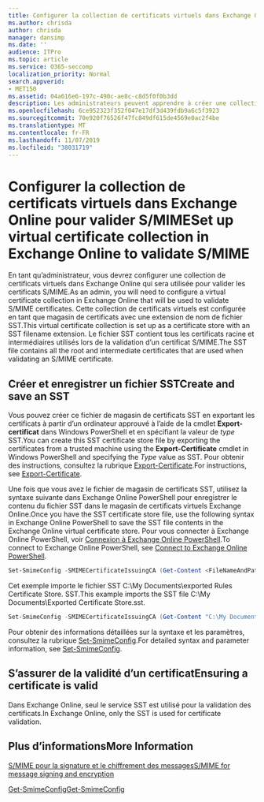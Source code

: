 ```yaml
---
title: Configurer la collection de certificats virtuels dans Exchange Online pour valider S/MIME
ms.author: chrisda
author: chrisda
manager: dansimp
ms.date: ''
audience: ITPro
ms.topic: article
ms.service: O365-seccomp
localization_priority: Normal
search.appverid:
- MET150
ms.assetid: 04a616e6-197c-490c-ae8c-c8d5f0f0b3dd
description: Les administrateurs peuvent apprendre à créer une collection de certificats virtuels qui sera utilisée pour valider les certificats S/MIME dans Exchange Online.
ms.openlocfilehash: 6ce952323f352f047e17df3d439fdb9a6c5f3923
ms.sourcegitcommit: 70e920f76526f47fc849df615de4569e0ac2f4be
ms.translationtype: MT
ms.contentlocale: fr-FR
ms.lasthandoff: 11/07/2019
ms.locfileid: "38031719"
---
```

# <a name="set-up-virtual-certificate-collection-in-exchange-online-to-validate-smime"></a><span data-ttu-id="b9708-103">Configurer la collection de certificats virtuels dans Exchange Online pour valider S/MIME</span><span class="sxs-lookup"><span data-stu-id="b9708-103">Set up virtual certificate collection in Exchange Online to validate S/MIME</span></span>

<span data-ttu-id="b9708-104">En tant qu’administrateur, vous devrez configurer une collection de certificats virtuels dans Exchange Online qui sera utilisée pour valider les certificats S/MIME.</span><span class="sxs-lookup"><span data-stu-id="b9708-104">As an admin, you will need to configure a virtual certificate collection in Exchange Online that will be used to validate S/MIME certificates.</span></span> <span data-ttu-id="b9708-105">Cette collection de certificats virtuels est configurée en tant que magasin de certificats avec une extension de nom de fichier SST.</span><span class="sxs-lookup"><span data-stu-id="b9708-105">This virtual certificate collection is set up as a certificate store with an SST filename extension.</span></span> <span data-ttu-id="b9708-106">Le fichier SST contient tous les certificats racine et intermédiaires utilisés lors de la validation d’un certificat S/MIME.</span><span class="sxs-lookup"><span data-stu-id="b9708-106">The SST file contains all the root and intermediate certificates that are used when validating an S/MIME certificate.</span></span>

## <a name="create-and-save-an-sst"></a><span data-ttu-id="b9708-107">Créer et enregistrer un fichier SST</span><span class="sxs-lookup"><span data-stu-id="b9708-107">Create and save an SST</span></span>

<span data-ttu-id="b9708-108">Vous pouvez créer ce fichier de magasin de certificats SST en exportant les certificats à partir d’un ordinateur approuvé à l’aide de la cmdlet **Export-certificat** dans Windows PowerShell et en spécifiant la valeur de _type_ SST.</span><span class="sxs-lookup"><span data-stu-id="b9708-108">You can create this SST certificate store file by exporting the certificates from a trusted machine using the **Export-Certificate** cmdlet in Windows PowerShell and specifying the _Type_ value as SST.</span></span> <span data-ttu-id="b9708-109">Pour obtenir des instructions, consultez la rubrique [Export-Certificate](https://docs.microsoft.com/powershell/module/pkiclient/export-certificate).</span><span class="sxs-lookup"><span data-stu-id="b9708-109">For instructions, see [Export-Certificate](https://docs.microsoft.com/powershell/module/pkiclient/export-certificate).</span></span>

<span data-ttu-id="b9708-110">Une fois que vous avez le fichier de magasin de certificats SST, utilisez la syntaxe suivante dans Exchange Online PowerShell pour enregistrer le contenu du fichier SST dans le magasin de certificats virtuels Exchange Online.</span><span class="sxs-lookup"><span data-stu-id="b9708-110">Once you have the SST certificate store file, use the following syntax in Exchange Online PowerShell to save the SST file contents in the Exchange Online virtual certificate store.</span></span> <span data-ttu-id="b9708-111">Pour vous connecter à Exchange Online PowerShell, voir [Connexion à Exchange Online PowerShell](https://go.microsoft.com/fwlink/p/?linkid=396554).</span><span class="sxs-lookup"><span data-stu-id="b9708-111">To connect to Exchange Online PowerShell, see [Connect to Exchange Online PowerShell](https://go.microsoft.com/fwlink/p/?linkid=396554).</span></span>

```PowerShell
Set-SmimeConfig -SMIMECertificateIssuingCA (Get-Content <FileNameAndPath>.sst -Encoding Byte)
```

<span data-ttu-id="b9708-112">Cet exemple importe le fichier SST C:\My Documents\exported Rules Certificate Store. SST.</span><span class="sxs-lookup"><span data-stu-id="b9708-112">This example imports the SST file C:\My Documents\Exported Certificate Store.sst.</span></span>

```PowerShell
Set-SmimeConfig -SMIMECertificateIssuingCA (Get-Content "C:\My Documents\Exported Certificate Store.sst" -Encoding Byte)
```

<span data-ttu-id="b9708-113">Pour obtenir des informations détaillées sur la syntaxe et les paramètres, consultez la rubrique [Set-SmimeConfig](https://docs.microsoft.com/powershell/module/exchange/encryption-and-certificates/set-smimeconfig).</span><span class="sxs-lookup"><span data-stu-id="b9708-113">For detailed syntax and parameter information, see [Set-SmimeConfig](https://docs.microsoft.com/powershell/module/exchange/encryption-and-certificates/set-smimeconfig).</span></span>

## <a name="ensuring-a-certificate-is-valid"></a><span data-ttu-id="b9708-114">S’assurer de la validité d’un certificat</span><span class="sxs-lookup"><span data-stu-id="b9708-114">Ensuring a certificate is valid</span></span>

<span data-ttu-id="b9708-115">Dans Exchange Online, seul le service SST est utilisé pour la validation des certificats.</span><span class="sxs-lookup"><span data-stu-id="b9708-115">In Exchange Online, only the SST is used for certificate validation.</span></span>

## <a name="more-information"></a><span data-ttu-id="b9708-116">Plus d’informations</span><span class="sxs-lookup"><span data-stu-id="b9708-116">More Information</span></span>

[<span data-ttu-id="b9708-117">S/MIME pour la signature et le chiffrement des messages</span><span class="sxs-lookup"><span data-stu-id="b9708-117">S/MIME for message signing and encryption</span></span>](s-mime-for-message-signing-and-encryption.md)

[<span data-ttu-id="b9708-118">Get-SmimeConfig</span><span class="sxs-lookup"><span data-stu-id="b9708-118">Get-SmimeConfig</span></span>](https://technet.microsoft.com/library/4b29fa89-0840-4fe9-8885-019fcef2e02b.aspx)
